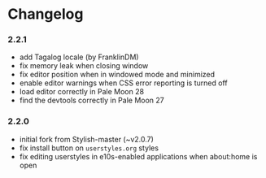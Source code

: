 # Changelog

### 2.2.1
- add Tagalog locale (by FranklinDM)
- fix memory leak when closing window
- fix editor position when in windowed mode and minimized
- enable editor warnings when CSS error reporting is turned off
- load editor correctly in Pale Moon 28
- find the devtools correctly in Pale Moon 27

### 2.2.0
- initial fork from Stylish-master (~v2.0.7)
- fix install button on `userstyles.org` styles
- fix editing userstyles in e10s-enabled applications when about:home is open